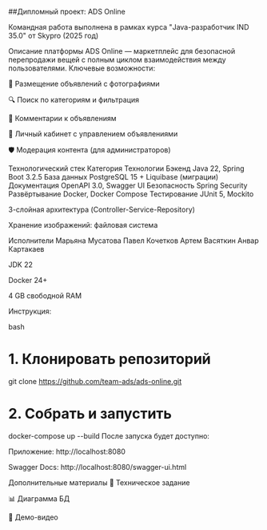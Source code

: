 ##Дипломный проект: ADS Online

Командная работа выполнена в рамках курса "Java-разработчик IND 35.0" от Skypro (2025 год)

Описание платформы
ADS Online — маркетплейс для безопасной перепродажи вещей с полным циклом взаимодействия между пользователями. Ключевые возможности:

📌 Размещение объявлений с фотографиями

🔍 Поиск по категориям и фильтрация

💬 Комментарии к объявлениям

🔐 Личный кабинет с управлением объявлениями

🛡️ Модерация контента (для администраторов)

Технологический стек
Категория	Технологии
Бэкенд	Java 22, Spring Boot 3.2.5
База данных	PostgreSQL 15 + Liquibase (миграции)
Документация	OpenAPI 3.0, Swagger UI
Безопасность	Spring Security
Развёртывание	Docker, Docker Compose
Тестирование	JUnit 5, Mockito


3-слойная архитектура (Controller-Service-Repository)

Хранение изображений: файловая система


Исполнители
Марьяна Мусатова
Павел Кочетков
Артем Васяткин
Анвар Картакаев

JDK 22

Docker 24+

4 GB свободной RAM

Инструкция:

bash
# 1. Клонировать репозиторий
git clone https://github.com/team-ads/ads-online.git

# 2. Собрать и запустить
docker-compose up --build
После запуска будет доступно:

Приложение: http://localhost:8080

Swagger Docs: http://localhost:8080/swagger-ui.html


Дополнительные материалы
📄 Техническое задание

📊 Диаграмма БД

🎥 Демо-видео

